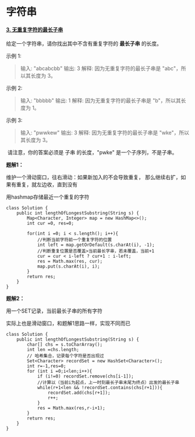 # 字符串

#### [3. 无重复字符的最长子串](https://leetcode-cn.com/problems/longest-substring-without-repeating-characters/)

给定一个字符串，请你找出其中不含有重复字符的 **最长子串** 的长度。

示例 1:

> 输入: "abcabcbb"
> 输出: 3 
> 解释: 因为无重复字符的最长子串是 "abc"，所以其长度为 3。

示例 2:

> 输入: "bbbbb"
> 输出: 1
> 解释: 因为无重复字符的最长子串是 "b"，所以其长度为 1。

示例 3:

> 输入: "pwwkew"
> 输出: 3
> 解释: 因为无重复字符的最长子串是 "wke"，所以其长度为 3。

​     请注意，你的答案必须是 子串 的长度，"pwke" 是一个子序列，不是子串。

**题解1：**

 维护一个滑动窗口，往右滑动：如果新加入的不会导致重复， 那么继续右扩，如果有重复，就左边收，直到没有

用hashmap存储最近一个重复的字符

    
    class Solution {
        public int lengthOfLongestSubstring(String s) {
            Map<Character, Integer> map = new HashMap<>();
            int cur =0, res=0;
    
            for(int i =0; i < s.length(); i++){
                //判断当前字符前一个重复字符的位置
                int left = map.getOrDefault(s.charAt(i), -1);
                //判断重复位置是否覆盖>当前最长字串，若未覆盖，当前+1
                cur = cur < i-left ? cur+1 : i-left;
                res = Math.max(res, cur);
                map.put(s.charAt(i), i); 
            }
            return res;
        }
    }
**题解2：**

用一个SET记录，当前最长子串的所有字符

实际上也是滑动窗口，和题解1思路一样，实现不同而已

```
class Solution {
    public int lengthOfLongestSubstring(String s) {
        char[] chs = s.toCharArray();
        int len =chs.length;
        // 哈希集合，记录每个字符是否出现过
        Set<Character> recordSet = new HashSet<Character>();
        int r=-1,res=0;
        for (int i =0;i<len;i++){
            if (i!=0) recordSet.remove(chs[i-1]);
            //计算以（当前i为起点，上一时刻最长子串末尾为终点）出发的最长子串
            while(r+1<len && !recordSet.contains(chs[r+1])){
                recordSet.add(chs[r+1]);
                r++;
            }
            res = Math.max(res,r-i+1);
        }
        return res;
    }
}
```





